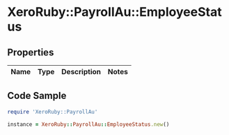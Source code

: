 # XeroRuby::PayrollAu::EmployeeStatus

## Properties

Name | Type | Description | Notes
------------ | ------------- | ------------- | -------------

## Code Sample

```ruby
require 'XeroRuby::PayrollAu'

instance = XeroRuby::PayrollAu::EmployeeStatus.new()
```


